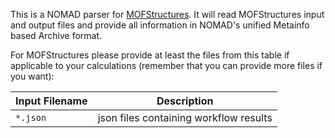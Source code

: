 This is a NOMAD parser for [MOFStructures](). It will read MOFStructures input and
output files and provide all information in NOMAD's unified Metainfo based Archive format.

For MOFStructures please provide at least the files from this table if applicable to your
calculations (remember that you can provide more files if you want):

|Input Filename| Description|
|--- | --- |
|`*.json` | json files containing workflow results|
